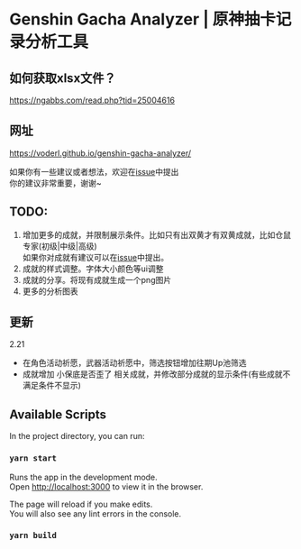 # Genshin Gacha Analyzer | 原神抽卡记录分析工具

## 如何获取xlsx文件？
https://ngabbs.com/read.php?tid=25004616

## 网址
https://voderl.github.io/genshin-gacha-analyzer/

如果你有一些建议或者想法，欢迎在[issue](https://github.com/voderl/genshin-gacha-analyzer/issues)中提出  
你的建议非常重要，谢谢~

## TODO:
1. 增加更多的成就，并限制展示条件。比如只有出双黄才有双黄成就，比如仓鼠专家(初级|中级|高级)  
   如果你对成就有建议可以在[issue](https://github.com/voderl/genshin-gacha-analyzer/issues)中提出。
2. 成就的样式调整。字体大小颜色等ui调整
3. 成就的分享。将现有成就生成一个png图片
4. 更多的分析图表


## 更新
2.21 
* 在角色活动祈愿，武器活动祈愿中，筛选按钮增加往期Up池筛选
* 成就增加 小保底是否歪了 相关成就，并修改部分成就的显示条件(有些成就不满足条件不显示)

## Available Scripts

In the project directory, you can run:

### `yarn start`

Runs the app in the development mode.\
Open [http://localhost:3000](http://localhost:3000) to view it in the browser.

The page will reload if you make edits.\
You will also see any lint errors in the console.

### `yarn build`


